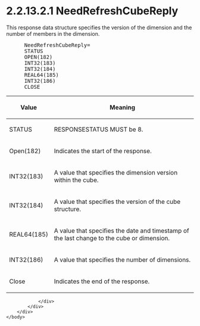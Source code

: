 <html dir="LTR" xmlns:mshelp="http://msdn.microsoft.com/mshelp" xmlns:ddue="http://ddue.schemas.microsoft.com/authoring/2003/5" xmlns:xlink="http://www.w3.org/1999/xlink" xmlns:tool="http://www.microsoft.com/tooltip">
    <head>
        <meta http-equiv="Content-Type" content="text/html; CHARSET=utf-8"></meta>
        <meta name="save" content="history"></meta>
        <title>2.2.13.2.1 NeedRefreshCubeReply</title>
        <xml>
            <mshelp:toctitle title="2.2.13.2.1 NeedRefreshCubeReply"></mshelp:toctitle>
            <mshelp:rltitle title="[MS-SSAS8]: NeedRefreshCubeReply"></mshelp:rltitle>
            <mshelp:keyword index="A" term="7b3b80a0-bf8a-45fb-bbbe-3bf9f7ae8d74"></mshelp:keyword>
            <mshelp:attr name="DCSext.ContentType" value="open specification"></mshelp:attr>
            <mshelp:attr name="AssetID" value="7b3b80a0-bf8a-45fb-bbbe-3bf9f7ae8d74"></mshelp:attr>
            <mshelp:attr name="TopicType" value="kbRef"></mshelp:attr>
            <mshelp:attr name="DCSext.Title" value="[MS-SSAS8]: NeedRefreshCubeReply" />
        </xml>
    </head>
    <body>
        <div id="header">
            <h1 class="heading">2.2.13.2.1 NeedRefreshCubeReply</h1>
        </div>
        <div id="mainSection">
            <div id="mainBody">
                <div id="allHistory" class="saveHistory"></div>
                <div id="sectionSection0" class="section" name="collapseableSection">
                    

<p>This response data structure specifies the version of the
dimension and the number of members in the dimension.           </p>

<dl>
<dd>
<div><pre> NeedRefreshCubeReply=
 STATUS
 OPEN(182)
 INT32(183) 
 INT32(184)
 REAL64(185) 
 INT32(186) 
 CLOSE
</pre></div>
</dd></dl>

<table>
 <thead>
  <tr>
   <th>
   <p>Value</p>
   </th>
   <th>
   <p>Meaning</p>
   </th>
  </tr>
 </thead>
 <tr>
  <td>
  <p>STATUS</p>
  </td>
  <td>
  <p>RESPONSESTATUS MUST be 8.</p>
  </td>
 </tr>
 <tr>
  <td>
  <p>Open(182)</p>
  </td>
  <td>
  <p>Indicates the start of the response.</p>
  </td>
 </tr>
 <tr>
  <td>
  <p>INT32(183)</p>
  </td>
  <td>
  <p>A value that specifies the dimension version within
  the cube.</p>
  </td>
 </tr>
 <tr>
  <td>
  <p>INT32(184)</p>
  </td>
  <td>
  <p>A value that specifies the version of the cube
  structure.</p>
  </td>
 </tr>
 <tr>
  <td>
  <p>REAL64(185)</p>
  </td>
  <td>
  <p>A value that specifies the date and timestamp of the
  last change to the cube or dimension.</p>
  </td>
 </tr>
 <tr>
  <td>
  <p>INT32(186)</p>
  </td>
  <td>
  <p>A value that specifies the number of dimensions.</p>
  </td>
 </tr>
 <tr>
  <td>
  <p>Close</p>
  </td>
  <td>
  <p>Indicates the end of the response.</p>
  </td>
 </tr>
</table>

<p> </p>


                </div>
            </div>
        </div>
    </body>
</html>